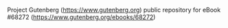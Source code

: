 Project Gutenberg (https://www.gutenberg.org) public repository for
eBook #68272 (https://www.gutenberg.org/ebooks/68272)
